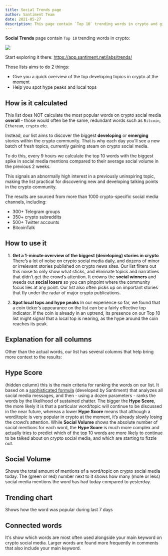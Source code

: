 ```yaml
---
title: Social Trends page
author: Santiment Team
date: 2021-05-27
description: This page contain `Top 10` trending words in crypto and give you a quick overview of the top developing topics in crypto at the moment
---
```


**Social Trends** page contain `Top 10` trending words in crypto:

![](https://user-images.githubusercontent.com/24521041/119869571-0f86f800-bf29-11eb-91dd-2e9e6c4c48d1.png)

Start exploring it there: https://app.santiment.net/labs/trends/

Those lists aims to do 2 things:

- Give you a quick overview of the top developing topics in crypto at the moment
- Help you spot hype peaks and local tops

## How is it calculated

This list does NOT calculate the most popular words on crypto social media **overall** - those would often be the same, redundant
words such as `Bitcoin`, `Ethereum`, `crypto` etc.

Instead, our list aims to discover the biggest **developing**
or **emerging** stories within the crypto community. That is
why each day you’ll see a new batch of fresh topics, currently gaining
steam on crypto social media.

To do this, every 9 hours we calculate the top 10 words with the
biggest spike in social media mentions compared to their average
social volume in the previous 2 weeks.

This signals an abnormally high interest in a previously uninspiring
topic, making the list practical for discovering new and developing
talking points in the crypto community.

The results are sourced from more than 1000 crypto-specific social
media channels, including:
- 300+ Telegram groups
- 350+ crypto subreddits
- 500+ Twitter accounts
- BitcoinTalk

## How to use it

1. **Get a 1-minute overview of the biggest (developing) stories in crypto**
There’s a lot of noise on crypto social media daily, and dozens of minor or irrelevant stories published on crypto news sites.
Our list filters out this noise to only show what sticks, and eliminate topics and narratives that didn’t get the crowd’s attention. It crowns the **social winners** and weeds out **social losers** so you can pinpoint where the community focus lies at any point.
Our list also often picks up on important stories that fly under the radar of major crypto publications.

2. **Spot local tops and hype peaks**
In our experience so far, we found that a coin ticker’s appearance on the list can be a fairly effective top indicator.
If the coin is already in an uptrend, its presence on our Top 10 list might signal that a local top is nearing, as the hype around the coin reaches its peak.

## Explanation for all columns

Other than the actual words, our list has several columns that help bring more context to the results:

## Hype Score

(hidden column) this is the main criteria for ranking the words on our list. It based on a [sophisticated formula](/metrics/emerging-trends/#hype-score) (developed by Santiment) that analyzes all social media messages, and then - using a dozen parameters - ranks the words by the likelihood of sustained chatter.
The bigger the **Hype Score**, the more likely it is that a particular word/topic will continue to be discussed in the near future, whereas a lower **Hype Score** means that although a word/topic is very popular in crypto at the moment, it’s already slowly losing the crowd’s attention.
While **Social Volume** shows the absolute number of social mentions for each word, the **Hype Score** is much more complex and actually tries to predict which of the top 10 words are more likely to continue to be talked about on crypto social media, and which are starting to fizzle out.

## Social Volume
Shows the total amount of mentions of a word/topic on crypto social media today. The (green or red) number next to it shows how many (more or less) social media mentions the word has had today compared to yesterday.
## Trending chart
Shows how the word was popular during last 7 days
## Connected words
It's show which words are most often used alongside your main keyword on crypto social media. Larger words are found more frequently in comments that also include your main keyword.
